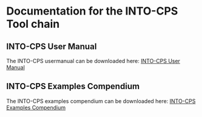 # Documentation for the INTO-CPS Tool chain

## INTO-CPS User Manual
The INTO-CPS usermanual can be downloaded here: [INTO-CPS User Manual](user_manual/INTO-CPS_toolchain_User_Manual.pdf "INTO-CPS User Manual")

## INTO-CPS Examples Compendium
The INTO-CPS examples compendium can be downloaded here: [INTO-CPS Examples Compendium](examples_compendium/INTO-CPS_Examples_Compendium.pdf "INTO-CPS Examples Compendium")


